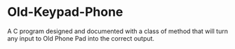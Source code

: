 # Old-Keypad-Phone
A C program designed and documented with a class of method that will turn any input to Old Phone Pad into the correct output.
